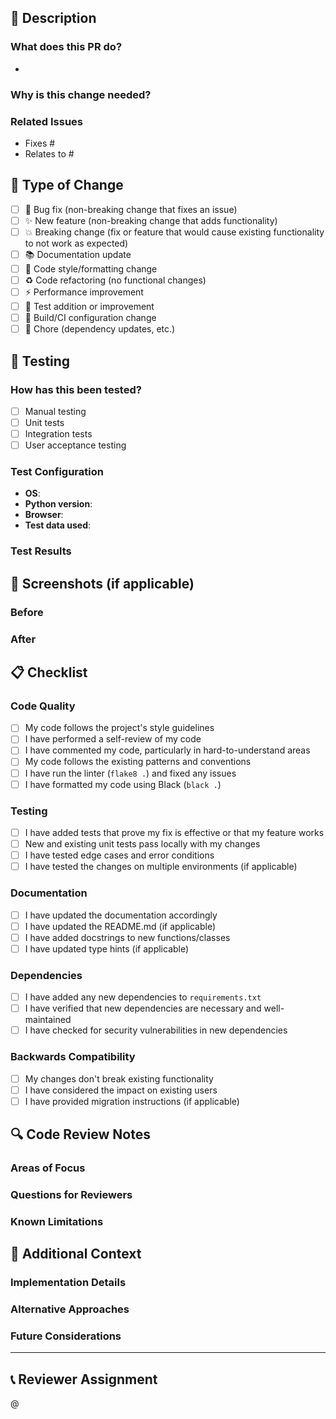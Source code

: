 ## 📝 Description

<!-- Provide a brief description of what this PR accomplishes -->

### What does this PR do?
- 

### Why is this change needed?
<!-- Explain the motivation for this change -->

### Related Issues
<!-- Link to related issues using "Fixes #123" or "Relates to #123" -->
- Fixes #
- Relates to #

## 🔧 Type of Change

<!-- Mark the type of change with an "x" -->

- [ ] 🐛 Bug fix (non-breaking change that fixes an issue)
- [ ] ✨ New feature (non-breaking change that adds functionality)
- [ ] 💥 Breaking change (fix or feature that would cause existing functionality to not work as expected)
- [ ] 📚 Documentation update
- [ ] 🎨 Code style/formatting change
- [ ] ♻️ Code refactoring (no functional changes)
- [ ] ⚡ Performance improvement
- [ ] 🧪 Test addition or improvement
- [ ] 🔧 Build/CI configuration change
- [ ] 🧹 Chore (dependency updates, etc.)

## 🧪 Testing

### How has this been tested?
<!-- Describe the tests you ran to verify your changes -->

- [ ] Manual testing
- [ ] Unit tests
- [ ] Integration tests
- [ ] User acceptance testing

### Test Configuration
<!-- Provide details about your test configuration -->

- **OS**: 
- **Python version**: 
- **Browser**: 
- **Test data used**: 

### Test Results
<!-- Describe what you tested and the results -->

## 📸 Screenshots (if applicable)

<!-- Add screenshots to help explain your changes -->

### Before
<!-- Screenshot of the behavior before your changes -->

### After
<!-- Screenshot of the behavior after your changes -->

## 📋 Checklist

<!-- Mark completed items with an "x" -->

### Code Quality
- [ ] My code follows the project's style guidelines
- [ ] I have performed a self-review of my code
- [ ] I have commented my code, particularly in hard-to-understand areas
- [ ] My code follows the existing patterns and conventions
- [ ] I have run the linter (`flake8 .`) and fixed any issues
- [ ] I have formatted my code using Black (`black .`)

### Testing
- [ ] I have added tests that prove my fix is effective or that my feature works
- [ ] New and existing unit tests pass locally with my changes
- [ ] I have tested edge cases and error conditions
- [ ] I have tested the changes on multiple environments (if applicable)

### Documentation
- [ ] I have updated the documentation accordingly
- [ ] I have updated the README.md (if applicable)
- [ ] I have added docstrings to new functions/classes
- [ ] I have updated type hints (if applicable)

### Dependencies
- [ ] I have added any new dependencies to `requirements.txt`
- [ ] I have verified that new dependencies are necessary and well-maintained
- [ ] I have checked for security vulnerabilities in new dependencies

### Backwards Compatibility
- [ ] My changes don't break existing functionality
- [ ] I have considered the impact on existing users
- [ ] I have provided migration instructions (if applicable)

## 🔍 Code Review Notes

### Areas of Focus
<!-- Point out specific areas where you'd like reviewer focus -->

### Questions for Reviewers
<!-- Any specific questions you have for the reviewers -->

### Known Limitations
<!-- Any known limitations or trade-offs in your implementation -->

## 📖 Additional Context

<!-- Add any additional context, reasoning, or background information -->

### Implementation Details
<!-- Explain any complex implementation details -->

### Alternative Approaches
<!-- Describe any alternative approaches you considered and why you chose this one -->

### Future Considerations
<!-- Any thoughts on future improvements or related work -->

---

<!-- 
By submitting this pull request, I confirm that:
- I have read the contributing guidelines
- My contribution is made under the terms of the project license
- I have tested my changes thoroughly
-->

## 📞 Reviewer Assignment

<!-- Tag relevant reviewers or leave empty for maintainer assignment -->
@<!-- maintainer-username --> 